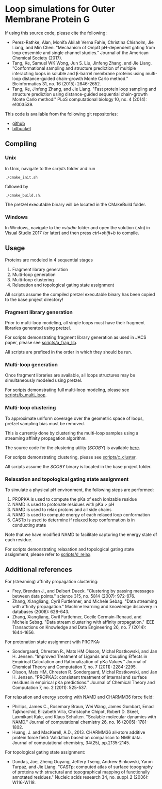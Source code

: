 # Loop simulations for Outer Membrane Protein G

If using this source code, please cite the following:

* Perez-Rathke, Alan, Monifa Akilah Verna Fahie, Christina Chisholm, Jie Liang, and Min Chen. "Mechanism of OmpG pH-dependent gating from loop ensemble and single channel studies." Journal of the American Chemical Society (2017).
* Tang, Ke, Samuel WK Wong, Jun S. Liu, Jinfeng Zhang, and Jie Liang. "Conformational sampling and structure prediction of multiple interacting loops in soluble and β-barrel membrane proteins using multi-loop distance-guided chain-growth Monte Carlo method." Bioinformatics 31, no. 16 (2015): 2646-2652.
* Tang, Ke, Jinfeng Zhang, and Jie Liang. "Fast protein loop sampling and structure prediction using distance-guided sequential chain-growth Monte Carlo method." PLoS computational biology 10, no. 4 (2014): e1003539.

This code is available from the following git repositories:

* [github](https://github.com/uic-lianglab/ompg-public)
* [bitbucket](https://bitbucket.org/aperezrathke/ompg-public)

## Compiling

### Unix

In Unix, navigate to the *scripts* folder and run

```
./cmake_init.sh
```

followed by

```
./cmake_build.sh.
```

The pretzel executable binary will be located in the CMakeBuild folder.

### Windows

In Windows, navigate to the *vstudio* folder and open the solution (.sln) in Visual Studio 2017 (or later) and then press *ctrl+shift+b* to compile.


## Usage

Proteins are modeled in 4 sequential stages

1. Fragment library generation
2. Multi-loop generation
3. Multi-loop clustering
4. Relaxation and topological gating state assignment

All scripts assume the compiled pretzel executable binary has been copied to the base project directory!

### Fragment library generation

Prior to multi-loop modeling, all single loops must have their fragment libraries generated using pretzel.

For scripts demonstrating fragment library generation as used in JACS paper, please see [scripts/a_frag_lib](scripts/a_frag_lib).

All scripts are prefixed in the order in which they should be run.

### Multi-loop generation

Once fragment libraries are available, all loops structures may be simultaneously modeled using pretzel.

For scripts demonstrating full multi-loop modeling, please see [scripts/b_multi_loop](scripts/b_multi_loop).

### Multi-loop clustering

To approximate uniform coverage over the geometric space of loops, pretzel sampling bias must be removed.

This is currently done by clustering the multi-loop samples using a streaming affinity propagation algorithm.

The source code for the clustering utility (*SCOBY*) is available [here](https://bitbucket.org/aperezrathke/scoby).

For scripts demonstrating clustering, please see [scripts/c_cluster](scripts/c_cluster).

All scripts assume the *SCOBY* binary is located in the base project folder.

### Relaxation and topological gating state assignment

To simulate a physical pH environment, the following steps are performed:

1. PROPKA is used to compute the pKa of each ionizable residue
2. NAMD is used to protonate residues with pKa > pH
3. NAMD is used to relax protons and all side chains
4. NAMD is used to compute energy of each relaxed loop conformation
5. CASTp is used to determine if relaxed loop conformation is in conducting state

Note that we have modified NAMD to facilitate capturing the energy state of each residue.

For scripts demonstrating relaxation and topological gating state assignment, please refer to [scripts/d_relax](scripts/d_relax).

## Additional references

For (streaming) affinity propagation clustering:

* Frey, Brendan J., and Delbert Dueck. "Clustering by passing messages between data points." science 315, no. 5814 (2007): 972-976.
* Zhang, Xiangliang, Cyril Furtlehner, and Michele Sebag. "Data streaming with affinity propagation." Machine learning and knowledge discovery in databases (2008): 628-643.
* Zhang, Xiangliang, Cyril Furtlehner, Cecile Germain-Renaud, and Michele Sebag. "Data stream clustering with affinity propagation." IEEE Transactions on Knowledge and Data Engineering 26, no. 7 (2014): 1644-1656.

For protonation state assignment with PROPKA:

* Sondergaard, Chresten R., Mats HM Olsson, Michal Rostkowski, and Jan H. Jensen. "Improved Treatment of Ligands and Coupling Effects in Empirical Calculation and Rationalization of pKa Values." Journal of Chemical Theory and Computation 7, no. 7 (2011): 2284-2295.
* Olsson, Mats HM, Chresten R. Sondergaard, Michal Rostkowski, and Jan H. Jensen. "PROPKA3: consistent treatment of internal and surface residues in empirical pKa predictions." Journal of Chemical Theory and Computation 7, no. 2 (2011): 525-537.

For relaxation and energy scoring with NAMD and CHARMM36 force field:

* Phillips, James C., Rosemary Braun, Wei Wang, James Gumbart, Emad Tajkhorshid, Elizabeth Villa, Christophe Chipot, Robert D. Skeel, Laxmikant Kale, and Klaus Schulten. "Scalable molecular dynamics with NAMD." Journal of computational chemistry 26, no. 16 (2005): 1781-1802.
* Huang, J. and MacKerell, A.D., 2013. CHARMM36 all‐atom additive protein force field: Validation based on comparison to NMR data. Journal of computational chemistry, 34(25), pp.2135-2145.

For topological gating state assignment:

* Dundas, Joe, Zheng Ouyang, Jeffery Tseng, Andrew Binkowski, Yaron Turpaz, and Jie Liang. "CASTp: computed atlas of surface topography of proteins with structural and topographical mapping of functionally annotated residues." Nucleic acids research 34, no. suppl_2 (2006): W116-W118.
